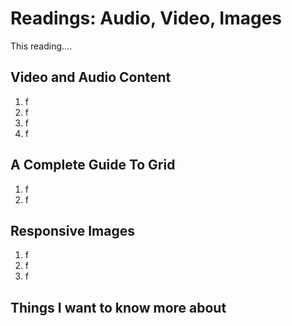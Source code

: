 # Readings: Audio, Video, Images
This reading....
## Video and Audio Content
  1. f
  2. f
  3. f
  4. f

## A Complete Guide To Grid
  1. f
  2. f

## Responsive Images
  1. f
  2. f
  3. f


## Things I want to know more about
